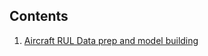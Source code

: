 ## Contents

1. [Aircraft RUL Data prep and model building](https://dhanow.github.io/public/aircraft-engine-rul-model.html)
